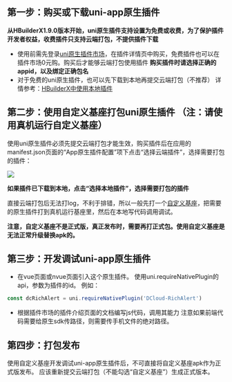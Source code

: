 ## 第一步：购买或下载uni-app原生插件
**从HBuilderX1.9.0版本开始，uni原生插件支持设置为免费或收费，为了保护插件开发者权益，收费插件只支持云端打包，不提供插件下载**
- 使用前需先登录[uni原生插件市场](http://ext.dcloud.net.cn/?cat1=5&cat2=51)，在插件详情页中购买，免费插件也可以在插件市场0元购。购买后才能够云端打包使用插件
**购买插件时请选择正确的appid，以及绑定正确包名**
- 对于免费的uni原生插件，也可以先下载到本地再提交云端打包（不推荐）
详情参考：[HBuilderX中使用本地插件](/NativePlugin/use/use_local_plugin.md)

## 第二步：使用自定义基座打包uni原生插件 （注：请使用真机运行自定义基座）
使用uni原生插件必须先提交云端打包才能生效，购买插件后在应用的manifest.json页面的“App原生插件配置”项下点击“选择云端插件”，选择需要打包的插件：

![](https://ask.dcloud.net.cn/uploads/article/20190416/1b5297e695ad1536ddafe3c834e9c297.png)

**如果插件已下载到本地，点击“选择本地插件”，选择需要打包的插件**

直接云端打包后无法打log，不利于排错，所以一般先打一个[自定义基座](http://ask.dcloud.net.cn/article/35115)，把需要的原生插件打到真机运行基座里，然后在本地写代码调用调试。

**注意，自定义基座不是正式版，真正发布时，需要再打正式包。使用自定义基座是无法正常升级替换apk的。**


## 第三步：开发调试uni-app原生插件
- 在vue页面或nvue页面引入这个原生插件。
使用uni.requireNativePlugin的api，参数为插件的id。
例如：

```javascript
const dcRichAlert = uni.requireNativePlugin('DCloud-RichAlert')
```

- 根据插件市场的插件介绍页面的文档编写js代码，调用其能力
注意如果前端代码需要给原生sdk传路径，则需要传手机文件的绝对路径。

## 第四步：打包发布
使用自定义基座开发调试uni-app原生插件后，不可直接将自定义基座apk作为正式版发布。
应该重新提交云端打包（不能勾选“自定义基座”）生成正式版本。